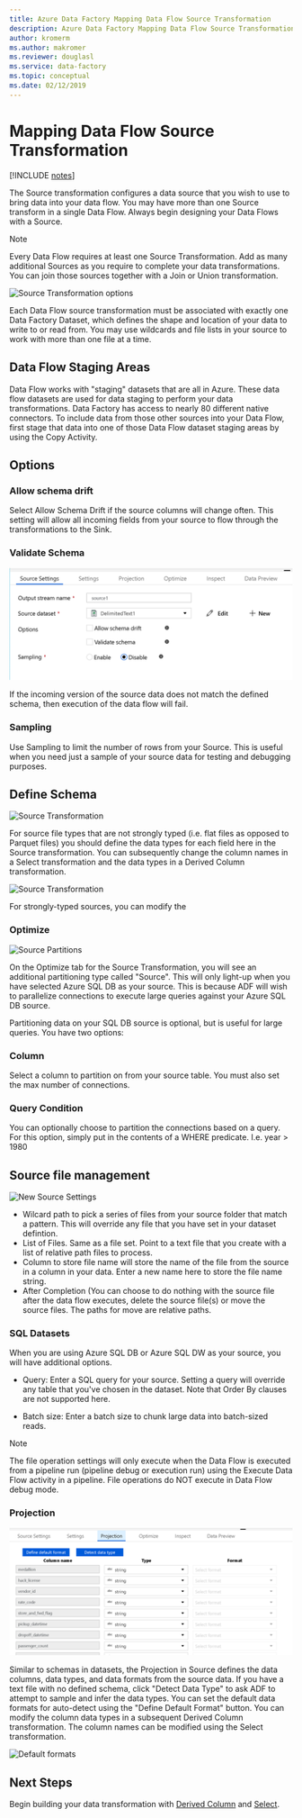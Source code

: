 ```yaml
---
title: Azure Data Factory Mapping Data Flow Source Transformation
description: Azure Data Factory Mapping Data Flow Source Transformation
author: kromerm
ms.author: makromer
ms.reviewer: douglasl
ms.service: data-factory
ms.topic: conceptual
ms.date: 02/12/2019
--- 
```


# Mapping Data Flow Source Transformation

[!INCLUDE [notes](../../includes/data-factory-data-flow-preview.md)]

The Source transformation configures a data source that you wish to use to bring data into your data flow. You may have more than one Source transform in a single Data Flow. Always begin designing your Data Flows with a Source.

> [!NOTE]
> Every Data Flow requires at least one Source Transformation. Add as many additional Sources as you require to complete your data transformations. You can join those sources together with a Join or Union transformation.

![Source Transformation options](media/data-flow/source.png "source")

Each Data Flow source transformation must be associated with exactly one Data Factory Dataset, which defines the shape and location of your data to write to or read from. You may use wildcards and file lists in your source to work with more than one file at a time.

## Data Flow Staging Areas

Data Flow works with "staging" datasets that are all in Azure. These data flow datasets are used for data staging to perform your data transformations. Data Factory has access to nearly 80 different native connectors. To include data from those other sources into your Data Flow, first stage that data into one of those Data Flow dataset staging areas by using the Copy Activity.

## Options

### Allow schema drift
Select Allow Schema Drift if the source columns will change often. This setting will allow all incoming fields from your source to flow through the transformations to the Sink.

### Validate Schema

![Public Source](media/data-flow/source1.png "public source 1")

If the incoming version of the source data does not match the defined schema, then execution of the data flow will fail.

### Sampling
Use Sampling to limit the number of rows from your Source.  This is useful when you need just a sample of your source data for testing and debugging purposes.

## Define Schema

![Source Transformation](media/data-flow/source2.png "source 2")

For source file types that are not strongly typed (i.e. flat files as opposed to Parquet files) you should define the data types for each field here in the Source transformation. You can subsequently change the column names in a Select transformation and the data types in a Derived Column transformation. 

![Source Transformation](media/data-flow/source003.png "data types")

For strongly-typed sources, you can modify the 

### Optimize

![Source Partitions](media/data-flow/sourcepart.png "partitioning")

On the Optimize tab for the Source Transformation, you will see an additional partitioning type called "Source". This will only light-up when you have selected Azure SQL DB as your source. This is because ADF will wish to parallelize connections to execute large queries against your Azure SQL DB source.

Partitioning data on your SQL DB source is optional, but is useful for large queries. You have two options:

### Column

Select a column to partition on from your source table. You must also set the max number of connections.

### Query Condition

You can optionally choose to partition the connections based on a query. For this option, simply put in the contents of a WHERE predicate. I.e. year > 1980

## Source file management
![New Source Settings](media/data-flow/source2.png "New settings")

* Wilcard path to pick a series of files from your source folder that match a pattern. This will override any file that you have set in your dataset defintion.
* List of Files. Same as a file set. Point to a text file that you create with a list of relative path files to process.
* Column to store file name will store the name of the file from the source in a column in your data. Enter a new name here to store the file name string.
* After Completion (You can choose to do nothing with the source file after the data flow executes, delete the source file(s) or move the source files. The paths for move are relative paths.

### SQL Datasets

When you are using Azure SQL DB or Azure SQL DW as your source, you will have additional options.

* Query: Enter a SQL query for your source. Setting a query will override any table that you've chosen in the dataset. Note that Order By clauses are not supported here.

* Batch size: Enter a batch size to chunk large data into batch-sized reads.

> [!NOTE]
> The file operation settings will only execute when the Data Flow is executed from a pipeline run (pipeline debug or execution run) using the Execute Data Flow activity in a pipeline. File operations do NOT execute in Data Flow debug mode.

### Projection

![Projection](media/data-flow/source3.png "Projection")

Similar to schemas in datasets, the Projection in Source defines the data columns, data types, and data formats from the source data. If you have a text file with no defined schema, click "Detect Data Type" to ask ADF to attempt to sample and infer the data types. You can set the default data formats for auto-detect using the "Define Default Format" button. You can modify the column data types in a subsequent Derived Column transformation. The column names can be modified using the Select transformation.

![Default formats](media/data-flow/source2.png "Default formats")

## Next Steps

Begin building your data transformation with [Derived Column](data-flow-derived-column.md) and [Select](data-flow-select.md).
